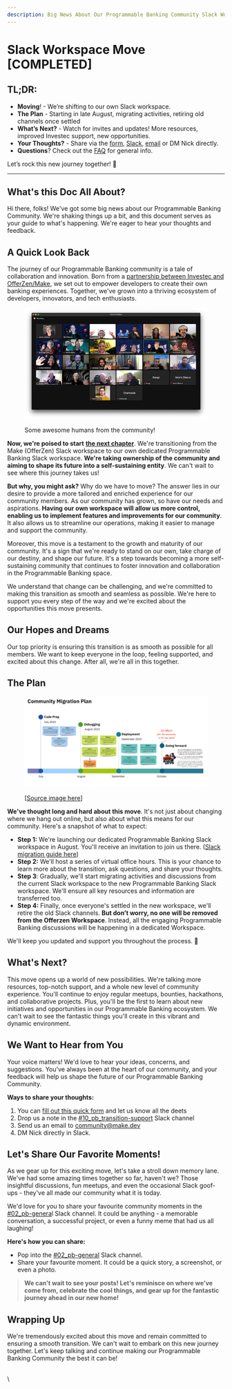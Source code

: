 ```yaml
---
description: Big News About Our Programmable Banking Community Slack Workspace!
---
```


# Slack Workspace Move \[COMPLETED]

## TL;DR:

* **Moving**! - We’re shifting to our own Slack workspace.
* **The Plan** - Starting in late August, migrating activities, retiring old channels once settled
* **What’s Next?** - Watch for invites and updates! More resources, improved Investec support, new opportunities.
* **Your Thoughts?** - Share via the [form](https://8malmkzgvs8.typeform.com/to/NWyepqVb), [Slack](https://offerzen-community.slack.com/archives/C04KFQA3YCQ), [email](mailto:nick@make.dev) or DM Nick directly.
* **Questions**? Check out the [FAQ](the-transition-faq.md) for general info.

Let’s rock this new journey together! 🚀

***

## What's this Doc All About?

Hi there, folks! We've got some big news about our Programmable Banking Community. We're shaking things up a bit, and this document serves as your guide to what's happening. We're eager to hear your thoughts and feedback.

## A Quick Look Back

The journey of our Programmable Banking community is a tale of collaboration and innovation. Born from a [partnership between Investec and OfferZen/Make](https://www.offerzen.com/blog/building-a-programmable-bank-account-for-developers-part-2), we set out to empower developers to create their own banking experiences. Together, we've grown into a thriving ecosystem of developers, innovators, and tech enthusiasts.

<figure><img src="../../.gitbook/assets/community-screenshot (1).png" alt=""><figcaption><p>Some awesome humans from the community!</p></figcaption></figure>

**Now, we're poised to start** [**the next chapter**](https://www.offerzen.com/blog/programmable-banking-part-3). We're transitioning from the Make (OfferZen) Slack workspace to our own dedicated Programmable Banking Slack workspace. **We're taking ownership of the community and aiming to shape its future into a self-sustaining entity**. We can't wait to see where this journey takes us!

**But why, you might ask?** Why do we have to move? The answer lies in our desire to provide a more tailored and enriched experience for our community members. As our community has grown, so have our needs and aspirations. **Having our own workspace will allow us more control, enabling us to implement features and improvements for our community**. It also allows us to streamline our operations, making it easier to manage and support the community.

Moreover, this move is a testament to the growth and maturity of our community. It's a sign that we're ready to stand on our own, take charge of our destiny, and shape our future. It's a step towards becoming a more self-sustaining community that continues to foster innovation and collaboration in the Programmable Banking space.

We understand that change can be challenging, and we're committed to making this transition as smooth and seamless as possible. We're here to support you every step of the way and we're excited about the opportunities this move presents.

## Our Hopes and Dreams

Our top priority is ensuring this transition is as smooth as possible for all members. We want to keep everyone in the loop, feeling supported, and excited about this change. After all, we're all in this together.

## The Plan

<figure><img src="../../.gitbook/assets/[EXTERNAL] V2 Proposed Community Migration Timeline.jpg" alt=""><figcaption><p>[<a href="https://drive.google.com/file/d/1Tv52j604X6hDCLfTYRuGIzycCLS_n1XF/view?usp=sharing">Source image here</a>]</p></figcaption></figure>

**We've thought long and hard about this move**. It's not just about changing where we hang out online, but also about what this means for our community. Here's a snapshot of what to expect:

* **Step 1:** We're launching our dedicated Programmable Banking Slack workspace in August. You'll receive an invitation to join us there. ([Slack migration guide here](quick-slack-guide.md))
* **Step 2:** We'll host a series of virtual office hours. This is your chance to learn more about the transition, ask questions, and share your thoughts.
* **Step 3**: Gradually, we'll start migrating activities and discussions from the current Slack workspace to the new Programmable Banking Slack workspace. We'll ensure all key resources and information are transferred too.
* **Step 4:** Finally, once everyone's settled in the new workspace, we'll retire the old Slack channels. **But don’t worry, no one will be removed from the Offerzen Workspace**. Instead, all the engaging Programmable Banking discussions will be happening in a dedicated Workspace.

We'll keep you updated and support you throughout the process. 💚

## What's Next?

This move opens up a world of new possibilities. We're talking more resources, top-notch support, and a whole new level of community experience. You'll continue to enjoy regular meetups, bounties, hackathons, and collaborative projects. Plus, you'll be the first to learn about new initiatives and opportunities in our Programmable Banking ecosystem. We can't wait to see the fantastic things you'll create in this vibrant and dynamic environment.

## We Want to Hear from You

Your voice matters! We'd love to hear your ideas, concerns, and suggestions. You've always been at the heart of our community, and your feedback will help us shape the future of our Programmable Banking Community.

**Ways to share your thoughts:**

1. You can [fill out this quick form](https://8malmkzgvs8.typeform.com/to/NWyepqVb) and let us know all the deets
2. Drop us a note in the [#10\_pb\_transition-support](https://offerzen-community.slack.com/archives/C05LP7R9JQH) Slack channel
3. Send us an email to [community@make.dev](mailto:community@make.dev)
4. DM Nick directly in Slack.

## Let's Share Our Favorite Moments!

As we gear up for this exciting move, let's take a stroll down memory lane. We've had some amazing times together so far, haven't we? Those insightful discussions, fun meetups, and even the occasional Slack goof-ups - they've all made our community what it is today.

We'd love for you to share your favourite community moments in the [#02\_pb-genera](https://offerzen-community.slack.com/archives/C04KFQA3YCQ)l Slack channel. It could be anything - a memorable conversation, a successful project, or even a funny meme that had us all laughing!

**Here's how you can share:**

* Pop into the [#02\_pb-general](https://offerzen-community.slack.com/archives/C04KFQA3YCQ) Slack channel.
* Share your favourite moment. It could be a quick story, a screenshot, or even a photo.

> **We can't wait to see your posts! Let's reminisce on where we’ve come from, celebrate the cool things, and gear up for the fantastic journey ahead in our new home!**

## Wrapping Up

We're tremendously excited about this move and remain committed to ensuring a smooth transition. We can't wait to embark on this new journey together. Let's keep talking and continue making our Programmable Banking Community the best it can be!

\
\\
